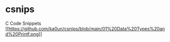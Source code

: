 # csnips
C Code Snippets
[[https://github.com/ka0un/csnips/blob/main/01%20Data%20Types%20and%20Printf.png]]
